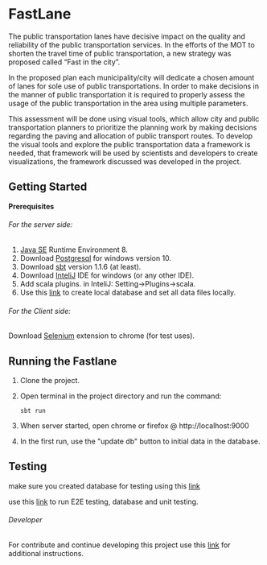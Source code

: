 # FastLane

The public transportation lanes have decisive impact on the quality and reliability of the public transportation services. In the efforts of the MOT to shorten the travel time of public transportation, a new strategy was proposed called “Fast in the city”.

In the proposed plan each municipality/city will dedicate a chosen amount of lanes for sole use of public transportations.
In order to make decisions in the manner of public transportation it is required to properly assess the usage of the public transportation in the area using multiple parameters.

This assessment will be done using visual tools, which allow city and public transportation planners to prioritize the planning work by making decisions regarding the paving and allocation of public transport routes.
To develop the visual tools and explore the public transportation data a framework is needed, that framework will be used by scientists and developers to create visualizations, the framework discussed was developed in the project.



## Getting Started

**Prerequisites**

###### For the server side:
1. [Java SE](http://www.oracle.com/technetwork/java/javase/downloads/index.html) Runtime Environment 8.
2. Download [Postgresql](https://www.postgresql.org/download/windows/) for windows version 10.
3. Download [sbt]( https://www.scala-sbt.org/download.html) version 1.1.6 (at least).
4. Download [InteliJ]( https://www.jetbrains.com/idea/download/#section=windows) IDE for windows (or any other IDE).
5. Add scala plugins. in InteliJ: Setting->Plugins->scala.
6. Use this [link](https://docs.google.com/document/d/1LxIxe7lPR3rUdYqwPwxIuVzXn6O_SIxkgjjq9KPquQs/edit#) to create local database and set all data files locally. 

###### For the Client side:
Download [Selenium](https://chrome.google.com/webstore/detail/selenium-ide/mooikfkahbdckldjjndioackbalphokd?hl=en) extension to chrome (for test uses).

## Running the Fastlane 

1. Clone the project.
2. Open terminal in the project directory and run the command:

    `sbt run`
 
3. When server started, open chrome or firefox @ http://localhost:9000
4. In the first run, use the "update db" button to initial data in the database. 

## Testing

make sure you created database for testing using this [link](https://docs.google.com/document/d/1LxIxe7lPR3rUdYqwPwxIuVzXn6O_SIxkgjjq9KPquQs/edit)

use this [link](https://docs.google.com/document/d/1i9PuP6IPbM7SjClE43RJl3bM79P2j55hoY1tYSJaHPY/edit) to run E2E testing, database and unit testing.

###### Developer
For contribute and continue developing this project use this [link](https://docs.google.com/document/d/1SgVN07NYaXglP2BD7qzGTVCMvkpHeGWV/edit#) for additional instructions. 

